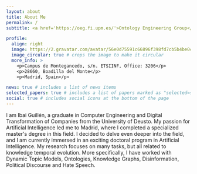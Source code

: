 ```yaml
---
layout: about
title: About Me
permalink: /
subtitle: <a href='https://oeg.fi.upm.es/'>Ontology Engineering Group</a>, <a href='https://www.upm.es/'>Universidad Politécnica de Madrid</a>, Madrid, Spain.

profile:
  align: right
  image: https://2.gravatar.com/avatar/56e0d75591c66896f398fd7cb5b4be0ced03d68b440fad380d3beea0bb08e92a?size=256
  image_circular: true # crops the image to make it circular
  more_info: >
    <p>Campus de Montegancedo, s/n. ETSIINF, Office: 3206</p>
    <p>28660, Boadilla del Monte</p>
    <p>Madrid, Spain</p>

news: true # includes a list of news items
selected_papers: true # includes a list of papers marked as "selected={true}"
social: true # includes social icons at the bottom of the page
---
```


I am Ibai Guillén, a graduate in Computer Engineering and Digital Transformation of Companies from the University of Deusto. My passion for Artificial Intelligence led me to Madrid, where I completed a specialized master's degree in this field. I decided to delve even deeper into the field, and I am currently immersed in an exciting doctoral program in Artificial Intelligence. My research focuses on many tasks, but all related to knowledge temporal evolution. More specifically, I have worked with Dynamic Topic Models, Ontologies, Knowledge Graphs, Disinformation, Political Discourse and Hate Speech.